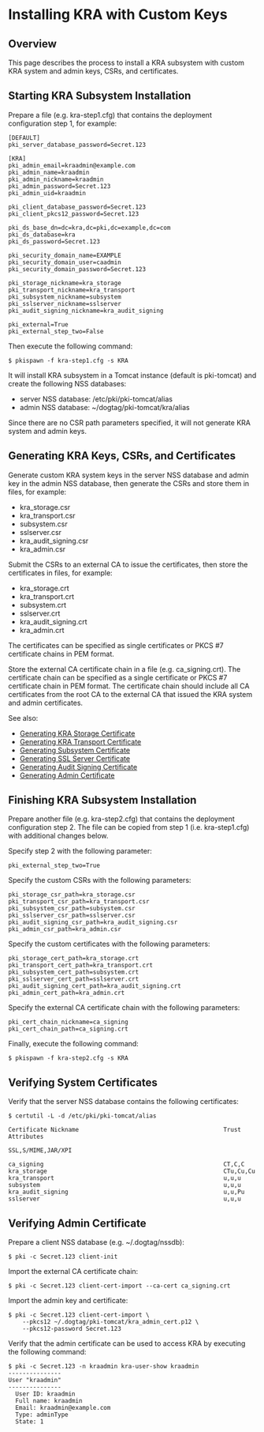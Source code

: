 Installing KRA with Custom Keys
===============================

Overview
--------

This page describes the process to install a KRA subsystem with custom KRA system and admin keys, CSRs, and certificates.

Starting KRA Subsystem Installation
-----------------------------------

Prepare a file (e.g. kra-step1.cfg) that contains the deployment configuration step 1, for example:

```
[DEFAULT]
pki_server_database_password=Secret.123

[KRA]
pki_admin_email=kraadmin@example.com
pki_admin_name=kraadmin
pki_admin_nickname=kraadmin
pki_admin_password=Secret.123
pki_admin_uid=kraadmin

pki_client_database_password=Secret.123
pki_client_pkcs12_password=Secret.123

pki_ds_base_dn=dc=kra,dc=pki,dc=example,dc=com
pki_ds_database=kra
pki_ds_password=Secret.123

pki_security_domain_name=EXAMPLE
pki_security_domain_user=caadmin
pki_security_domain_password=Secret.123

pki_storage_nickname=kra_storage
pki_transport_nickname=kra_transport
pki_subsystem_nickname=subsystem
pki_sslserver_nickname=sslserver
pki_audit_signing_nickname=kra_audit_signing

pki_external=True
pki_external_step_two=False
```

Then execute the following command:

```
$ pkispawn -f kra-step1.cfg -s KRA
```

It will install KRA subsystem in a Tomcat instance (default is pki-tomcat) and create the following NSS databases:
* server NSS database: /etc/pki/pki-tomcat/alias
* admin NSS database: ~/dogtag/pki-tomcat/kra/alias

Since there are no CSR path parameters specified, it will not generate KRA system and admin keys.

Generating KRA Keys, CSRs, and Certificates
-------------------------------------------

Generate custom KRA system keys in the server NSS database and admin key in the admin NSS database, then generate the CSRs and store them in files, for example:
* kra_storage.csr
* kra_transport.csr
* subsystem.csr
* sslserver.csr
* kra_audit_signing.csr
* kra_admin.csr

Submit the CSRs to an external CA to issue the certificates, then store the certificates in files, for example:
* kra_storage.crt
* kra_transport.crt
* subsystem.crt
* sslserver.crt
* kra_audit_signing.crt
* kra_admin.crt

The certificates can be specified as single certificates or PKCS #7 certificate chains in PEM format.

Store the external CA certificate chain in a file (e.g. ca_signing.crt). The certificate chain can be specified as a single certificate or PKCS #7 certificate chain in PEM format. The certificate chain should include all CA certificates from the root CA to the external CA that issued the KRA system and admin certificates.

See also:
* [Generating KRA Storage Certificate](https://github.com/dogtagpki/pki/wiki/Generating-KRA-Storage-Certificate)
* [Generating KRA Transport Certificate](https://github.com/dogtagpki/pki/wiki/Generating-KRA-Transport-Certificate)
* [Generating Subsystem Certificate](https://github.com/dogtagpki/pki/wiki/Generating-Subsystem-Certificate)
* [Generating SSL Server Certificate](https://github.com/dogtagpki/pki/wiki/Generating-SSL-Server-Certificate)
* [Generating Audit Signing Certificate](https://github.com/dogtagpki/pki/wiki/Generating-Audit-Signing-Certificate)
* [Generating Admin Certificate](https://github.com/dogtagpki/pki/wiki/Generating-Admin-Certificate)

Finishing KRA Subsystem Installation
------------------------------------

Prepare another file (e.g. kra-step2.cfg) that contains the deployment configuration step 2. The file can be copied from step 1 (i.e. kra-step1.cfg) with additional changes below.

Specify step 2 with the following parameter:

```
pki_external_step_two=True
```

Specify the custom CSRs with the following parameters:

```
pki_storage_csr_path=kra_storage.csr
pki_transport_csr_path=kra_transport.csr
pki_subsystem_csr_path=subsystem.csr
pki_sslserver_csr_path=sslserver.csr
pki_audit_signing_csr_path=kra_audit_signing.csr
pki_admin_csr_path=kra_admin.csr
```

Specify the custom certificates with the following parameters:

```
pki_storage_cert_path=kra_storage.crt
pki_transport_cert_path=kra_transport.crt
pki_subsystem_cert_path=subsystem.crt
pki_sslserver_cert_path=sslserver.crt
pki_audit_signing_cert_path=kra_audit_signing.crt
pki_admin_cert_path=kra_admin.crt
```

Specify the external CA certificate chain with the following parameters:

```
pki_cert_chain_nickname=ca_signing
pki_cert_chain_path=ca_signing.crt
```

Finally, execute the following command:

```
$ pkispawn -f kra-step2.cfg -s KRA
```

Verifying System Certificates
-----------------------------

Verify that the server NSS database contains the following certificates:

```
$ certutil -L -d /etc/pki/pki-tomcat/alias

Certificate Nickname                                         Trust Attributes
                                                             SSL,S/MIME,JAR/XPI

ca_signing                                                   CT,C,C
kra_storage                                                  CTu,Cu,Cu
kra_transport                                                u,u,u
subsystem                                                    u,u,u
kra_audit_signing                                            u,u,Pu
sslserver                                                    u,u,u
```

Verifying Admin Certificate
---------------------------

Prepare a client NSS database (e.g. ~/.dogtag/nssdb):

```
$ pki -c Secret.123 client-init
```

Import the external CA certificate chain:

```
$ pki -c Secret.123 client-cert-import --ca-cert ca_signing.crt
```

Import the admin key and certificate:

```
$ pki -c Secret.123 client-cert-import \
    --pkcs12 ~/.dogtag/pki-tomcat/kra_admin_cert.p12 \
    --pkcs12-password Secret.123
```

Verify that the admin certificate can be used to access KRA by executing the following command:

```
$ pki -c Secret.123 -n kraadmin kra-user-show kraadmin
---------------
User "kraadmin"
---------------
  User ID: kraadmin
  Full name: kraadmin
  Email: kraadmin@example.com
  Type: adminType
  State: 1
```
